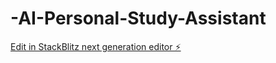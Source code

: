 # -AI-Personal-Study-Assistant

[Edit in StackBlitz next generation editor ⚡️](https://stackblitz.com/~/github.com/harshi-tha62/-AI-Personal-Study-Assistant)
